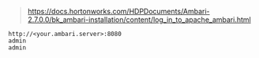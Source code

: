> https://docs.hortonworks.com/HDPDocuments/Ambari-2.7.0.0/bk_ambari-installation/content/log_in_to_apache_ambari.html

```
http://<your.ambari.server>:8080
admin
admin
```
